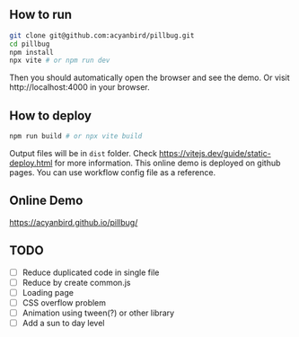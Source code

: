 ## How to run
```bash
git clone git@github.com:acyanbird/pillbug.git
cd pillbug
npm install
npx vite # or npm run dev
```
Then you should automatically open the browser and see the demo.
Or visit http://localhost:4000 in your browser.

## How to deploy
```bash
npm run build # or npx vite build
```
Output files will be in `dist` folder. Check https://vitejs.dev/guide/static-deploy.html for more information.
This online demo is deployed on github pages. You can use workflow config file as a reference.

## Online Demo
https://acyanbird.github.io/pillbug/

## TODO
- [ ] Reduce duplicated code in single file
- [ ] Reduce by create common.js
- [ ] Loading page
- [ ] CSS overflow problem
- [ ] Animation using tween(?) or other library
- [ ] Add a sun to day level